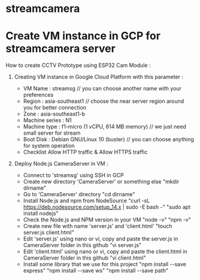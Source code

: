 # streamcamera
# Create VM instance in GCP for streamcamera server
How to create CCTV Prototype using ESP32 Cam Module :
1. Creating VM instance in Google Cloud Platform with this parameter :
    - VM Name : streamsg // you can choose another name with your preferences
    - Region : asia-southeast1 // choose the near server region around you for better connection
    - Zone : asia-southeast1-b
    - Machine series : N1
    - Machine type : f1-micro (1 vCPU, 614 MB memory) // we just need small server for stream
    - Boot Disk : Debian GNU/Linux 10 (buster) // you can choose anything for system operation
    - Checklist Allow HTTP traffic & Allow HTTPS traffic

2. Deploy Node.js CameraServer in VM :
    - Connect to 'streamsg' using SSH in GCP
    - Create new directory 'CameraServer' or something else
        "mkdir dirname"
    - Go to 'CameraServer' directory
        "cd dirname"
    - Install Node.js and npm from NodeSource
        "curl -sL https://deb.nodesource.com/setup_14.x | sudo -E bash -"
        "sudo apt install nodejs"
    - Check the Node.js and NPM version in your VM
        "node -v"
        "npm -v"
    - Create new file with name 'server.js' and 'client.html'
        "touch server.js client.html"
    - Edit 'server.js' using nano or vi, copy and paste the server.js in CameraServer folder in this github
        "vi server.js"
    - Edit 'client.html' using nano or vi, copy and paste the client.html in CameraServer folder in this github
        "vi client.html"
    - Install some library that we use for this project
        "npm install --save express"
        "npm install --save ws"
        "npm install --save path"